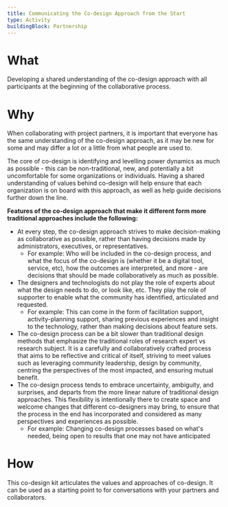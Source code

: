 ```yaml
---
title: Communicating the Co-design Approach from the Start
type: Activity
buildingBlock: Partnership
---
```

# What

Developing a shared understanding of the co-design approach with all participants at the beginning of the collaborative process.

# Why

When collaborating with project partners, it is important that everyone has the same understanding of the co-design approach, as it may be new for some and may differ a lot or a little from what people are used to.

The core of co-design is identifying and levelling power dynamics as much as possible - this can be non-traditional, new, and potentially a bit uncomfortable for some organizations or individuals. Having a shared understanding of values behind co-design will help ensure that each organization is on board with this approach, as well as help guide decisions further down the line.

**Features of the co-design approach that make it different form more traditional approaches include the following:**

* At every step, the co-design approach strives to make decision-making as collaborative as possible, rather than having decisions made by administrators, executives, or representatives.
    * For example: Who will be included in the co-design process, and what the focus of the co-design is (whether it be a digital tool, service, etc), how the outcomes are interpreted, and more - are decisions that should be made collaboratively as much as possible.
* The designers and technologists do not play the role of experts about what the design needs to do, or look like, etc. They play the role of supporter to enable what the community has identified, articulated and requested.
    * For example: This can come in the form of facilitation support, activity-planning support, sharing previous experiences and insight to the technology, rather than making decisions about feature sets.
* The co-design process can be a bit slower than traditional design methods that emphasize the traditional roles of research expert vs research subject. It is a carefully and collaboratively crafted process that aims to be reflective and critical of itself, striving to meet values such as leveraging community leadership, design by community, centring the perspectives of the most impacted, and ensuring mutual benefit.
* The co-design process tends to embrace uncertainty, ambiguity, and surprises, and departs from the more linear nature of traditional design approaches. This flexibility is intentionally there to create space and welcome changes that different co-designers may bring, to ensure that the process in the end has incorporated and considered as many perspectives and experiences as possible.
    * For example: Changing co-design processes based on what's needed, being open to results that one may not have anticipated

# How

This co-design kit articulates the values and approaches of co-design. It can be used as a starting point to for conversations with your partners and collaborators.